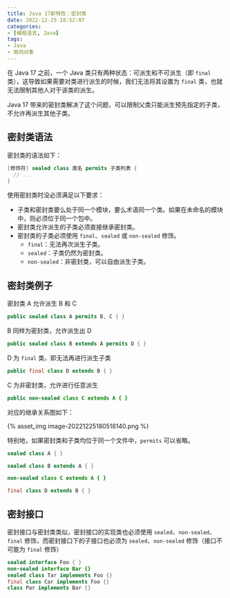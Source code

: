 ```yaml
---
title: Java 17新特性：密封类
date: 2022-12-25 18:52:07
categories:
- [编程语言, Java]
tags:
- Java
- 面向对象
---
```

在 Java 17 之前，一个 Java 类只有两种状态：可派生和不可派生（即 `final` 类），这导致如果需要对类进行派生的时候，我们无法将其设置为 `final` 类，也就无法限制其他人对于该类的派生。

Java 17 带来的密封类解决了这个问题，可以限制父类只能派生预先指定的子类，不允许再派生其他子类。

<!-- more -->

## 密封类语法

密封类的语法如下：

```java
[修饰符] sealed class 类名 permits 子类列表 {
  // ...
}
```

使用密封类时没必须满足以下要求：

- 子类和密封类要么处于同一个模块，要么术语同一个类。如果在未命名的模块中，则必须位于同一个包中。
- 密封类允许派生的子类必须直接继承密封类。
- 密封类的子类必须使用 `final`、`sealed` 或 `non-sealed` 修饰。
  - `final`：无法再次派生子类。
  - `sealed`：子类仍然为密封类。
  - `non-sealed`：非密封类，可以自由派生子类。

## 密封类例子

密封类 A 允许派生 B 和 C

```java
public sealed class A permits B, C { }
```

B 同样为密封类，允许派生出 D

```java
public sealed class B extends A permits D { }
```

D 为 `final` 类，即无法再进行派生子类

```java
public final class D extends B { }
```

C 为非密封类，允许进行任意派生

```java
public non-sealed class C extends A { }
```

对应的继承关系图如下：

{% asset_img image-20221225180518140.png %}

特别地，如果密封类和子类均位于同一个文件中，`permits` 可以省略。

```java
sealed class A { }

sealed class B extends A { }

non-sealed class C extends A { }

final class D extends B { }
```

## 密封接口

密封接口与密封类类似，密封接口的实现类也必须使用 `sealed`、`non-sealed`、`final` 修饰，而密封接口下的子接口也必须为 `sealed`、`non-sealed` 修饰（接口不可能为 `final` 修饰）

```java
sealed interface Foo { }
non-sealed interface Bar {}
sealed class Tar implements Foo {}
final class Car implements Foo {}
class Par implements Bar {}
```
